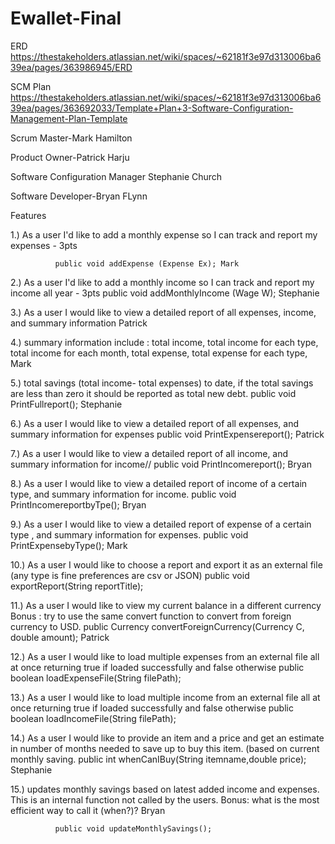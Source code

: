 # Ewallet-Final

ERD https://thestakeholders.atlassian.net/wiki/spaces/~62181f3e97d313006ba639ea/pages/363986945/ERD

SCM Plan https://thestakeholders.atlassian.net/wiki/spaces/~62181f3e97d313006ba639ea/pages/363692033/Template+Plan+3-Software-Configuration-Management-Plan-Template

Scrum Master-Mark Hamilton

Product Owner-Patrick Harju

Software Configuration Manager  Stephanie Church

Software Developer-Bryan FLynn



Features

1.)    As a user I'd like to add a monthly expense so I can track and report my expenses - 3pts

              public void addExpense (Expense Ex); Mark

2.)    As a user I'd like to add a monthly income so I can track and report my income all year - 3pts public void addMonthlyIncome (Wage W); Stephanie

3.)    As  a user I would like to view a detailed report of all expenses, income, and summary information Patrick

4.)    summary information include : total income, total income for each type, total income for each month, total expense, total expense for each type, Mark

5.)    total savings (total income- total expenses) to date, if the total savings are less than zero it should be reported as total new debt.        public void PrintFullreport(); Stephanie

6.)    As  a user I would like to view a detailed report of all expenses, and summary information for expenses public void PrintExpensereport(); Patrick

7.)    As  a user I would like to view a detailed report of all income, and summary information for income// public void PrintIncomereport(); Bryan

8.)    As  a user I would like to view a detailed report of income of a certain type, and summary information for income.  public void PrintIncomereportbyTpe(); Bryan

9.)    As  a user I would like to view a detailed report of expense of a certain type , and summary information for expenses. public void PrintExpensebyType(); Mark

10.) As a user I would like to choose a report and export it as an external file (any type is fine preferences are csv or JSON) public void exportReport(String reportTitle);

11.)  As a user I would like to view my current balance in a different currency Bonus : try to use the same convert function to convert from foreign currency to USD. public Currency convertForeignCurrency(Currency C, double amount); Patrick

12.) As a user I would like to load multiple expenses from an external file all at once returning true if loaded successfully and false otherwise public boolean loadExpenseFile(String filePath);

13.) As a user I would like to load multiple income from an external file all at once returning true if loaded successfully and false otherwise public boolean loadIncomeFile(String filePath);

14.) As a user I would like to provide an item and a price and get an estimate in number of months needed to save up to buy this item. (based on current monthly saving.  public int whenCanIBuy(String itemname,double  price); Stephanie 

15.) updates monthly savings based on latest added income and expenses. This is an internal function not called by the users.  Bonus: what is the most efficient way to call it (when?)? Bryan

              public void updateMonthlySavings();
